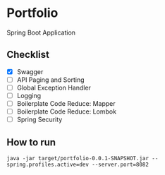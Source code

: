 # Portfolio
Spring Boot Application

## Checklist
- [x] Swagger
- [ ] API Paging and Sorting
- [ ] Global Exception Handler
- [ ] Logging
- [ ] Boilerplate Code Reduce: Mapper
- [ ] Boilerplate Code Reduce: Lombok
- [ ] Spring Security

## How to run
```
java -jar target/portfolio-0.0.1-SNAPSHOT.jar --spring.profiles.active=dev --server.port=8082
```